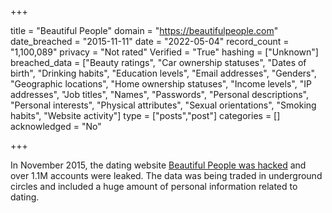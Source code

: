 +++

title = "Beautiful People"
domain = "https://beautifulpeople.com"
date_breached = "2015-11-11"
date = "2022-05-04"
record_count = "1,100,089"
privacy = "Not rated"
Verified = "True"
hashing = ["Unknown"]
breached_data = ["Beauty ratings", "Car ownership statuses", "Dates of birth", "Drinking habits", "Education levels", "Email addresses", "Genders", "Geographic locations", "Home ownership statuses", "Income levels", "IP addresses", "Job titles", "Names", "Passwords", "Personal descriptions", "Personal interests", "Physical attributes", "Sexual orientations", "Smoking habits", "Website activity"]
type = ["posts","post"]
categories = []
acknowledged = "No"


+++


In November 2015, the dating website <a href="http://www.forbes.com/sites/thomasbrewster/2016/04/25/beautiful-people-hack-sexual-preference-location-addresses/#26a2cdf7559f" target="_blank" rel="noopener">Beautiful People was hacked</a> and over 1.1M accounts were leaked. The data was being traded in underground circles and included a huge amount of personal information related to dating.

